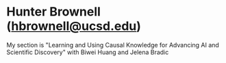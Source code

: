 # Hunter Brownell (hbrownell@ucsd.edu)
My section is "Learning and Using Causal Knowledge for Advancing AI and Scientific Discovery" with Biwei Huang and Jelena Bradic